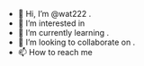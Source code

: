 - 👋 Hi, I’m @wat222 .
- 👀 I’m interested in 
- 🌱 I’m currently learning .
- 💞️ I’m looking to collaborate on .
- 📫 How to reach me 

<!---
wat222/wat222 is a ✨ special ✨ repository because its `README.md` (this file) appears on your GitHub profile.
You can click the Preview link to take a look at your changes.
--->
